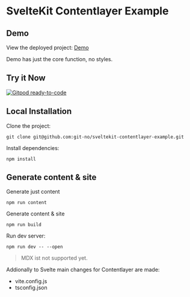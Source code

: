 # SvelteKit Contentlayer Example

## Demo

View the deployed project: [Demo](https://sveltekit-contentlayer-example.vercel.app/)

Demo has just the core function, no styles.

## Try it Now

[![Gitpod ready-to-code](https://img.shields.io/badge/Gitpod-ready--to--code-908a85?logo=gitpod)](http://gitpod.io/#https://github.com/git-no/sveltekit-contentlayer-example)

## Local Installation

Clone the project:

    git clone git@github.com:git-no/sveltekit-contentlayer-example.git

Install dependencies:

    npm install

## Generate content & site

Generate just content

    npm run content

Generate content & site

    npm run build

Run dev server:

    npm run dev -- --open

> MDX ist not supported yet.

Addionally to Svelte main changes for Contentlayer are made:

- vite.config.js
- tsconfig.json
